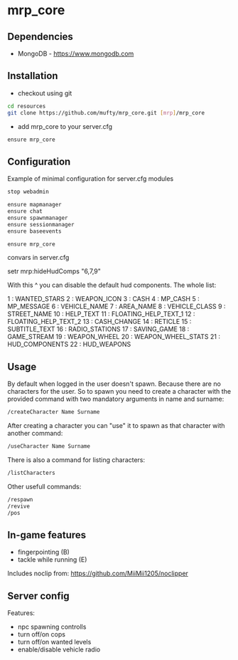 # mrp_core

## Dependencies

- MongoDB - https://www.mongodb.com

## Installation

- checkout using git

```bash
cd resources
git clone https://github.com/mufty/mrp_core.git [mrp]/mrp_core
```

- add mrp_core to your server.cfg

```bash
ensure mrp_core
```

## Configuration

Example of minimal configuration for server.cfg modules

```bash
stop webadmin

ensure mapmanager
ensure chat
ensure spawnmanager
ensure sessionmanager
ensure baseevents

ensure mrp_core
```

convars in server.cfg

setr mrp:hideHudComps "6,7,9"

With this ^ you can disable the default hud components. The whole list:

1 : WANTED_STARS
2 : WEAPON_ICON
3 : CASH
4 : MP_CASH
5 : MP_MESSAGE
6 : VEHICLE_NAME
7 : AREA_NAME
8 : VEHICLE_CLASS
9 : STREET_NAME
10 : HELP_TEXT
11 : FLOATING_HELP_TEXT_1
12 : FLOATING_HELP_TEXT_2
13 : CASH_CHANGE
14 : RETICLE
15 : SUBTITLE_TEXT
16 : RADIO_STATIONS
17 : SAVING_GAME
18 : GAME_STREAM
19 : WEAPON_WHEEL
20 : WEAPON_WHEEL_STATS
21 : HUD_COMPONENTS
22 : HUD_WEAPONS


## Usage

By default when logged in the user doesn't spawn. Because there are no characters for the user. So to spawn you need to create a character with the provided command with two mandatory arguments in name and surname:

```bash
/createCharacter Name Surname
```

After creating a character you can "use" it to spawn as that character with another command:

```bash
/useCharacter Name Surname
```

There is also a command for listing characters:

```bash
/listCharacters
```

Other usefull commands:

```bash
/respawn
/revive
/pos
```

## In-game features

- fingerpointing (B)
- tackle while running (E)

Includes noclip from: https://github.com/MiiMii1205/noclipper

## Server config

Features:
- npc spawning controlls
- turn off/on cops
- turn off/on wanted levels
- enable/disable vehicle radio
